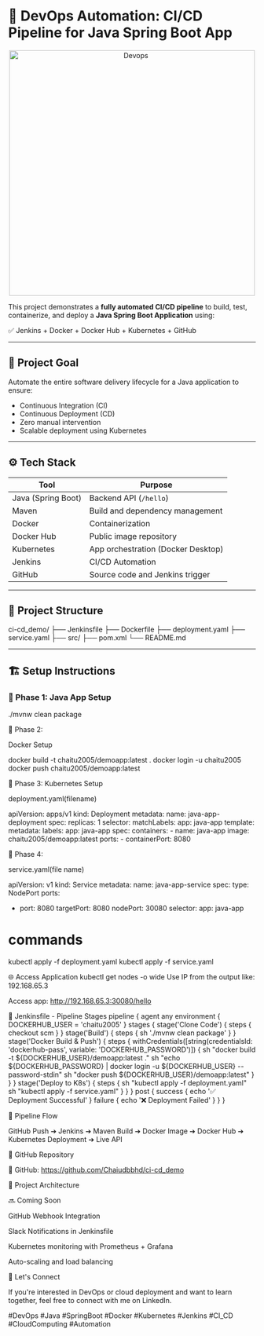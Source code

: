 # 🚀 DevOps Automation: CI/CD Pipeline for Java Spring Boot App


<p align="center">
  <img src="https://miro.medium.com/v2/resize:fit:720/format:webp/1*sHJOQalCY1VQeBg-CbF68w.gif" alt="Devops" width="500"/>
</p>



This project demonstrates a **fully automated CI/CD pipeline** to build, test, containerize, and deploy a **Java Spring Boot Application** using:

✅ Jenkins + Docker + Docker Hub + Kubernetes + GitHub

---

## 📌 Project Goal

Automate the entire software delivery lifecycle for a Java application to ensure:

- Continuous Integration (CI)
- Continuous Deployment (CD)
- Zero manual intervention
- Scalable deployment using Kubernetes

---

## ⚙️ Tech Stack

| Tool            | Purpose                            |
|-----------------|-------------------------------------|
| Java (Spring Boot) | Backend API (`/hello`)             |
| Maven           | Build and dependency management     |
| Docker          | Containerization                    |
| Docker Hub      | Public image repository             |
| Kubernetes      | App orchestration (Docker Desktop)  |
| Jenkins         | CI/CD Automation                    |
| GitHub          | Source code and Jenkins trigger     |

---

## 📁 Project Structure

ci-cd_demo/
├── Jenkinsfile
├── Dockerfile
├── deployment.yaml
├── service.yaml
├── src/
├── pom.xml
└── README.md


---

## 🏗️ Setup Instructions

### 🔹 Phase 1: Java App Setup

./mvnw clean package


🔹 Phase 2: 

Docker Setup

docker build -t chaitu2005/demoapp:latest .
docker login -u chaitu2005
docker push chaitu2005/demoapp:latest



🔹 Phase 3: Kubernetes Setup

deployment.yaml(filename)

apiVersion: apps/v1
kind: Deployment
metadata:
  name: java-app-deployment
spec:
  replicas: 1
  selector:
    matchLabels:
      app: java-app
  template:
    metadata:
      labels:
        app: java-app
    spec:
      containers:
      - name: java-app
        image: chaitu2005/demoapp:latest
        ports:
        - containerPort: 8080



🔹 Phase 4:

service.yaml(file name)

apiVersion: v1
kind: Service
metadata:
  name: java-app-service
spec:
  type: NodePort
  ports:
  - port: 8080
    targetPort: 8080
    nodePort: 30080
  selector:
    app: java-app



# commands
kubectl apply -f deployment.yaml
kubectl apply -f service.yaml



🌐 Access Application
kubectl get nodes -o wide
Use IP from the output like: 192.168.65.3




Access app:
http://192.168.65.3:30080/hello



🧪 Jenkinsfile - Pipeline Stages
pipeline {
    agent any
    environment {
        DOCKERHUB_USER = 'chaitu2005'
    }
    stages {
        stage('Clone Code') {
            steps {
                checkout scm
            }
        }
        stage('Build') {
            steps {
                sh './mvnw clean package'
            }
        }
        stage('Docker Build & Push') {
            steps {
                withCredentials([string(credentialsId: 'dockerhub-pass', variable: 'DOCKERHUB_PASSWORD')]) {
                    sh "docker build -t ${DOCKERHUB_USER}/demoapp:latest ."
                    sh "echo ${DOCKERHUB_PASSWORD} | docker login -u ${DOCKERHUB_USER} --password-stdin"
                    sh "docker push ${DOCKERHUB_USER}/demoapp:latest"
                }
            }
        }
        stage('Deploy to K8s') {
            steps {
                sh "kubectl apply -f deployment.yaml"
                sh "kubectl apply -f service.yaml"
            }
        }
    }
    post {
        success {
            echo '✅ Deployment Successful'
        }
        failure {
            echo '❌ Deployment Failed'
        }
    }
}


🧩 Pipeline Flow


GitHub Push ➔ Jenkins ➔ Maven Build ➔ Docker Image ➔ Docker Hub ➔ Kubernetes Deployment ➔ Live API


📌 GitHub Repository

🔗 GitHub: https://github.com/Chaiudbbhd/ci-cd_demo

📸 Project Architecture

🔜 Coming Soon

GitHub Webhook Integration

Slack Notifications in Jenkinsfile

Kubernetes monitoring with Prometheus + Grafana

Auto-scaling and load balancing

🙌 Let's Connect

If you're interested in DevOps or cloud deployment and want to learn together, feel free to connect with me on LinkedIn.

#DevOps #Java #SpringBoot #Docker #Kubernetes #Jenkins #CI_CD #CloudComputing #Automation

